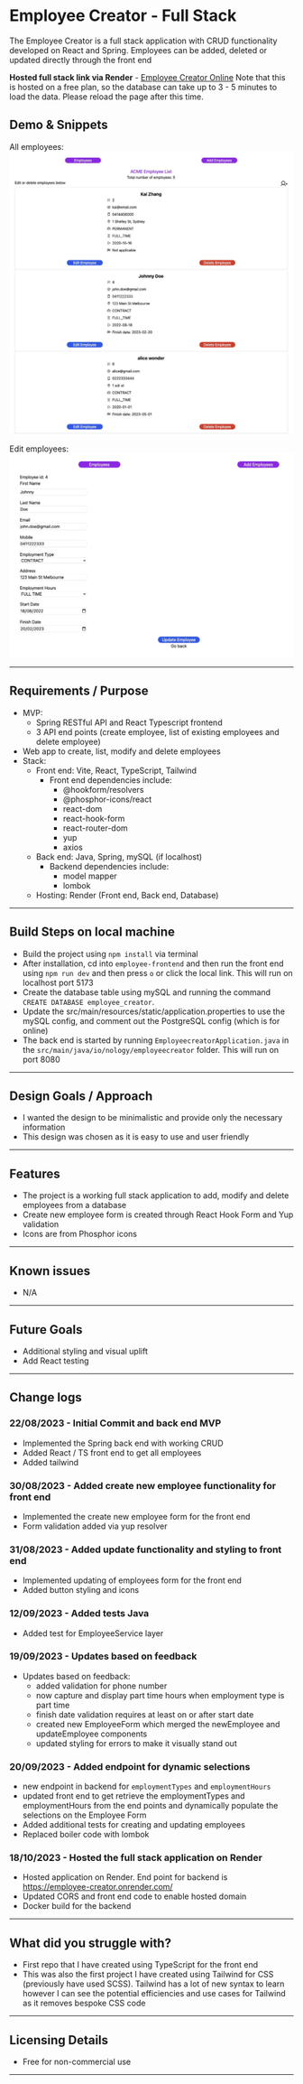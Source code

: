 # Employee Creator - Full Stack

The Employee Creator is a full stack application with CRUD functionality developed on React and Spring.
Employees can be added, deleted or updated directly through the front end

**Hosted full stack link via Render** - [Employee Creator Online](https://employee-creator-front-end.onrender.com/)
Note that this is hosted on a free plan, so the database can take up to 3 - 5 minutes to load the data. Please reload the page after this time.

## Demo & Snippets

All employees:
![All employees](./src/main/resources/static/all_employees.jpg)

Edit employees:
![Edit employees](./src/main/resources/static/edit_employee.jpg)

---

## Requirements / Purpose

-   MVP:
    -   Spring RESTful API and React Typescript frontend
    -   3 API end points (create employee, list of existing employees and delete employee)
-   Web app to create, list, modify and delete employees
-   Stack:
    -   Front end: Vite, React, TypeScript, Tailwind
        -   Front end dependencies include:
            -   @hookform/resolvers
            -   @phosphor-icons/react
            -   react-dom
            -   react-hook-form
            -   react-router-dom
            -   yup
            -   axios
    -   Back end: Java, Spring, mySQL (if localhost)
        -   Backend dependencies include:
            -   model mapper
            -   lombok
    -   Hosting: Render (Front end, Back end, Database)

---

## Build Steps on local machine

-   Build the project using `npm install` via terminal
-   After installation, cd into `employee-frontend` and then run the front end using `npm run dev` and then press `o` or click the local link. This will run on localhost port 5173
-   Create the database table using mySQL and running the command `CREATE DATABASE employee_creator`.
-   Update the src/main/resources/static/application.properties to use the mySQL config, and comment out the PostgreSQL config (which is for online)
-   The back end is started by running `EmployeecreatorApplication.java` in the `src/main/java/io/nology/employeecreator` folder. This will run on port 8080

---

## Design Goals / Approach

-   I wanted the design to be minimalistic and provide only the necessary information
-   This design was chosen as it is easy to use and user friendly

---

## Features

-   The project is a working full stack application to add, modify and delete employees from a database
-   Create new employee form is created through React Hook Form and Yup validation
-   Icons are from Phosphor icons

---

## Known issues

-   N/A

---

## Future Goals

-   Additional styling and visual uplift
-   Add React testing

---

## Change logs

### 22/08/2023 - Initial Commit and back end MVP

-   Implemented the Spring back end with working CRUD
-   Added React / TS front end to get all employees
-   Added tailwind

### 30/08/2023 - Added create new employee functionality for front end

-   Implemented the create new employee form for the front end
-   Form validation added via yup resolver

### 31/08/2023 - Added update functionality and styling to front end

-   Implemented updating of employees form for the front end
-   Added button styling and icons

### 12/09/2023 - Added tests Java

-   Added test for EmployeeService layer

### 19/09/2023 - Updates based on feedback

-   Updates based on feedback:
    -   added validation for phone number
    -   now capture and display part time hours when employment type is part time
    -   finish date validation requires at least on or after start date
    -   created new EmployeeForm which merged the newEmployee and updateEmployee components
    -   updated styling for errors to make it visually stand out

### 20/09/2023 - Added endpoint for dynamic selections

-   new endpoint in backend for `employmentTypes` and `employmentHours`
-   updated front end to get retrieve the employmentTypes and employmentHours from the end points and dynamically populate the selections on the Employee Form
-   Added additional tests for creating and updating employees
-   Replaced boiler code with lombok

### 18/10/2023 - Hosted the full stack application on Render

-   Hosted application on Render. End point for backend is https://employee-creator.onrender.com/
-   Updated CORS and front end code to enable hosted domain
-   Docker build for the backend

---

## What did you struggle with?

-   First repo that I have created using TypeScript for the front end
-   This was also the first project I have created using Tailwind for CSS (previously have used SCSS). Tailwind has a lot of new syntax to learn however I can see the potential efficiencies and use cases for Tailwind as it removes bespoke CSS code

---

## Licensing Details

-   Free for non-commercial use

---
